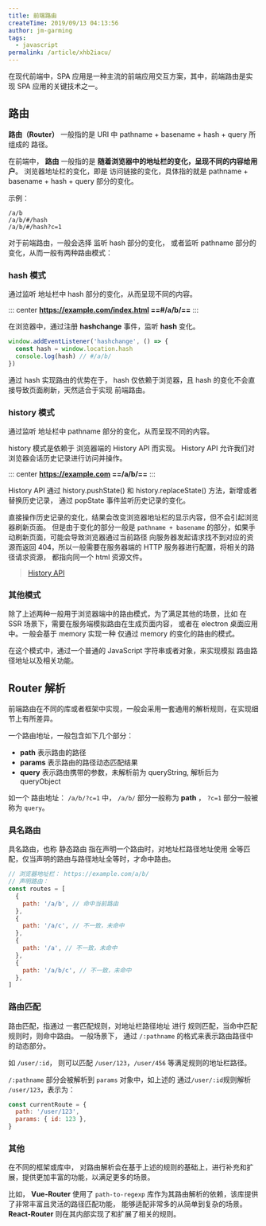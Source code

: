 ```yaml
---
title: 前端路由
createTime: 2019/09/13 04:13:56
author: jm-garming
tags:
  - javascript
permalink: /article/xhb2iacu/
---
```


在现代前端中，SPA 应用是一种主流的前端应用交互方案，其中，前端路由是实现 SPA 应用的关键技术之一。

<!-- more -->

## 路由

**路由（Router）** 一般指的是 URI 中 pathname + basename + hash + query 所组成的 路径。

在前端中， **路由** 一般指的是 **随着浏览器中的地址栏的变化，呈现不同的内容给用户**。
浏览器地址栏的变化，即是 访问链接的变化，具体指的就是 pathname + basename + hash + query 部分的变化。

示例：

```
/a/b
/a/b/#/hash
/a/b/#/hash?c=1
```

对于前端路由，一般会选择 监听 hash 部分的变化， 或者监听 pathname 部分的变化，从而一般有两种路由模式：

### hash 模式

通过监听 地址栏中 hash 部分的变化，从而呈现不同的内容。

::: center
**<https://example.com/index.html> ==#/a/b/==**
:::

在浏览器中，通过注册 **hashchange** 事件，监听 **hash** 变化。

```js
window.addEventListener('hashchange', () => {
  const hash = window.location.hash
  console.log(hash) // #/a/b/
})
```

通过 hash 实现路由的优势在于， hash 仅依赖于浏览器，且 hash 的变化不会直接导致页面刷新，天然适合于实现 前端路由。

### history 模式

通过监听 地址栏中 pathname 部分的变化，从而呈现不同的内容。

history 模式是依赖于 浏览器端的 History API 而实现。
History API 允许我们对浏览器会话历史记录进行访问并操作。

::: center
**<https://example.com> ==/a/b/==**
:::

History API 通过 history.pushState() 和 history.replaceState() 方法，新增或者替换历史记录，
通过 popState 事件监听历史记录的变化。

直接操作历史记录的变化，结果会改变浏览器地址栏的显示内容，但不会引起浏览器刷新页面。
但是由于变化的部分一般是 `pathname + basename` 的部分，如果手动刷新页面，可能会导致浏览器通过当前路径
向服务器发起请求找不到对应的资源而返回 404，所以一般需要在服务器端的 HTTP 服务器进行配置，将相关的路径请求资源，
都指向同一个 html 资源文件。

> [History API](https://developer.mozilla.org/zh-CN/docs/Web/API/History_API)

### 其他模式

除了上述两种一般用于浏览器端中的路由模式，为了满足其他的场景，比如 在 SSR 场景下，需要在服务端模拟路由在生成页面内容，
或者在 electron 桌面应用中。一般会基于 memory 实现一种 仅通过 memory 的变化的路由的模式。

在这个模式中，通过一个普通的 JavaScript 字符串或者对象，来实现模拟 路由路径地址以及相关功能。

## Router 解析

前端路由在不同的库或者框架中实现，一般会采用一套通用的解析规则，在实现细节上有所差异。

一个路由地址，一般包含如下几个部分：

- **path** 表示路由的路径
- **params** 表示路由的路径动态匹配结果
- **query** 表示路由携带的参数，未解析前为 queryString, 解析后为 queryObject

如一个 路由地址： `/a/b/?c=1` 中， `/a/b/` 部分一般称为 **path** ， `?c=1` 部分一般被称为 `query`。

### 具名路由

具名路由，也称 静态路由 指在声明一个路由时，对地址栏路径地址使用 全等匹配，仅当声明的路由与路径地址全等时，才命中路由。

```js
// 浏览器地址栏： https://example.com/a/b/
// 声明路由：
const routes = [
  {
    path: '/a/b', // 命中当前路由
  },
  {
    path: '/a/c', // 不一致，未命中
  },
  {
    path: '/a', // 不一致，未命中
  },
  {
    path: '/a/b/c', // 不一致，未命中
  },
]
```

### 路由匹配

路由匹配，指通过 一套匹配规则，对地址栏路径地址 进行 规则匹配，当命中匹配规则时，则命中路由。
一般场景下， 通过 `/:pathname` 的格式来表示路由路径中的动态部分。

如 `/user/:id`， 则可以匹配 `/user/123`，`/user/456` 等满足规则的地址栏路径。

`/:pathname` 部分会被解析到 `params` 对象中，如上述的 通过`/user/:id`规则解析 `/user/123`，表示为：

```js
const currentRoute = {
  path: '/user/123',
  params: { id: 123 },
}
```

### 其他

在不同的框架或库中， 对路由解析会在基于上述的规则的基础上，进行补充和扩展，提供更加丰富的功能，以满足更多的场景。

比如， **Vue-Router** 使用了 `path-to-regexp` 库作为其路由解析的依赖，该库提供了非常丰富且灵活的路径匹配功能，
能够适配非常多的从简单到复杂的场景。**React-Router** 则在其内部实现了和扩展了相关的规则。
